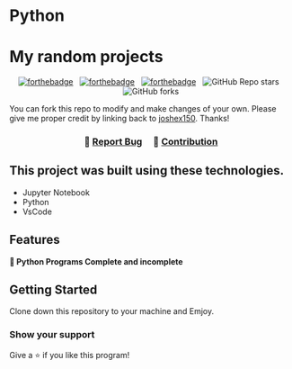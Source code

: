 # Python

# My random projects

<center>

[![forthebadge](https://forthebadge.com/images/badges/built-with-love.svg)](https://forthebadge.com) &nbsp;
[![forthebadge](https://forthebadge.com/images/badges/made-with-python.svg)](https://forthebadge.com) &nbsp;
[![forthebadge](https://forthebadge.com/images/badges/open-source.svg)](https://forthebadge.com) &nbsp;
![GitHub Repo stars](https://img.shields.io/github/stars/joshex150/Python?color=red&logo=github&style=for-the-badge) &nbsp;
![GitHub forks](https://img.shields.io/github/forks/joshex150/Python?color=red&logo=github&style=for-the-badge)

</center>

You can fork this repo to modify and make changes of your own. Please give me proper credit by linking back to [joshex150](https://github.com/Joshex150/Python). Thanks!

<h3 align="center">
    🔹
    <a href="https://github.com/joshex150/Python/issues">Report Bug</a> &nbsp; &nbsp;
    🔹
    <a href="https://github.com/joshex150/Python/issues">Contribution</a>
</h3>

## This project was built using these technologies.

- Jupyter Notebook
- Python
- VsCode

## Features

**📄 Python Programs Complete and incomplete**

## Getting Started

Clone down this repository to your machine and Emjoy.


### Show your support

Give a ⭐ if you like this program!
